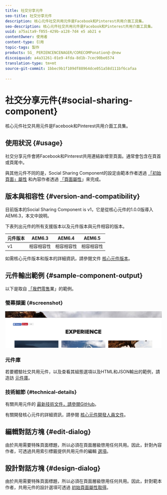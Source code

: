 ```yaml
---
title: 社交分享元件
seo-title: 社交分享元件
description: 核心元件社交共用元件是Facebook和Pinterest共用介面工具集。
seo-description: 核心元件社交共用元件是Facebook和Pinterest共用介面工具集。
uuid: a75aita9-f055-429b-a128-7d4 e5 ab21 e
contentOwner: 使用者
content-type: 引用
topic-tags: 製作
products: SG_ PERIENCENCENAGER/CORECOMPonation@-@new
discoiquuid: a4a31261-01e9-4fda-8d1b-7cec90be6574
translation-type: tm+mt
source-git-commit: 1bbec9b1f109df88964dce051a58d111bf6cafaa

---
```



# 社交分享元件{#social-sharing-component}

核心元件社交共用元件是Facebook和Pinterest共用介面工具集。

## 使用狀況 {#usage}

社交分享元件會將Facebook和Pinterest共用連結新增至頁面。通常會包含在頁首或頁尾中。

與其他元件不同的是，Social Sharing Component的設定由範本作者透過 [「初始頁面」屬性](https://helpx.adobe.com/experience-manager/6-5/sites/authoring/using/templates.html) 和內容作者透過 [「頁面屬性](https://helpx.adobe.com/experience-manager/6-5/sites/authoring/using/editing-page-properties.html)」來完成。

## 版本與相容性 {#version-and-compatibility}

目前版本的Social Sharing Component is v1，它是從核心元件的1.0.0版導入AEM6.3，本文中說明。

下表列出元件的所有支援版本以及元件版本與元件相容的版本。

| 元件版本 | AEM6.3 | AEM6.4 | AEM6.5 |
|--- |--- |--- |--- |
| v1 | 相容相容性 | 相容相容性 | 相容相容性 |


如需核心元件版本和版本的詳細資訊，請參閱文件 [核心元件版本](versions.md)。

## 元件輸出範例 {#sample-component-output}

以下是取自 [「我們零售](https://helpx.adobe.com/experience-manager/6-5/sites/developing/using/we-retail.html)業」的範例。

### 螢幕擷圖 {#screenshot}

![](assets/chlimage_1-6.png)

### 元件庫

若要體驗社交共用元件，以及查看其組態選項以及HTML和JSON輸出的範例，請造訪 [元件庫](http://opensource.adobe.com/aem-core-wcm-components/library/social-sharing.html)。

### 技術細節 {#technical-details}

有關共用元件的 [最新技術文件，請參閱GitHub](https://github.com/adobe/aem-core-wcm-components/blob/master/content/src/content/jcr_root/apps/core/wcm/components/sharing/v1/sharing)。

有關開發核心元件的詳細資訊，請參閱 [核心元件開發人員文件](developing.md)。

## 編輯對話方塊 {#edit-dialog}

由於共用需要特殊頁面標題，所以必須在頁面層級啓用任何共用。因此，針對內容作者，可透過共用索引標籤提供共用元件的編輯 [選項](https://helpx.adobe.com/experience-manager/6-5/sites/authoring/using/editing-page-properties.html)。

## 設計對話方塊 {#design-dialog}

由於共用需要特殊頁面標題，所以必須在頁面層級啓用任何共用。因此，針對範本作者，共用元件的設計選項可透過 [初始頁面屬性取得](https://helpx.adobe.com/experience-manager/6-5/sites/authoring/using/templates.html)。